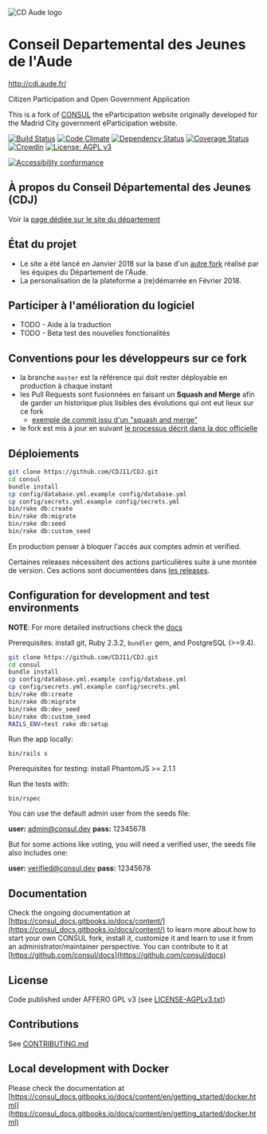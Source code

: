 ![CD Aude logo](https://camo.githubusercontent.com/538f2c018f62bb28bd8c580cf059491ac5d57f15/687474703a2f2f7777772e617564652e66722f696d616765732f4742495f434731312f6c6f676f2e706e67)

# Conseil Departemental des Jeunes de l'Aude

<http://cdj.aude.fr/>

Citizen Participation and Open Government Application

This is a fork of [CONSUL](http://consulproject.org/en/) the eParticipation website originally developed for the Madrid City government eParticipation website.

[![Build Status](https://travis-ci.org/consul/consul.svg?branch=master)](https://travis-ci.org/consul/consul)
[![Code Climate](https://codeclimate.com/github/consul/consul/badges/gpa.svg)](https://codeclimate.com/github/consul/consul)
[![Dependency Status](https://gemnasium.com/consul/consul.svg)](https://gemnasium.com/consul/consul)
[![Coverage Status](https://coveralls.io/repos/github/consul/consul/badge.svg)](https://coveralls.io/github/consul/consul?branch=master)
[![Crowdin](https://d322cqt584bo4o.cloudfront.net/consul/localized.svg)](https://crowdin.com/project/consul)
[![License: AGPL v3](https://img.shields.io/badge/License-AGPL%20v3-blue.svg)](http://www.gnu.org/licenses/agpl-3.0)

[![Accessibility conformance](https://img.shields.io/badge/accessibility-WAI:AA-green.svg)](https://www.w3.org/WAI/eval/Overview)

## À propos du Conseil Départemental des Jeunes (CDJ)

Voir la [page dédiée sur le site du département](https://www.aude.fr/670-conseil-departemental-des-jeunes.htm)

## État du projet

* Le site a été lancé en Janvier 2018 sur la base d'un [autre fork](https://github.com/CDJ11/CDJ_old) réalisé par les équipes du Département de l'Aude.
* La personalisation de la plateforme a (re)démarrée en Février 2018.

## Participer à l'amélioration du logiciel

* TODO - Aide à la traduction
* TODO - Beta test des nouvelles fonctionalités

## Conventions pour les développeurs sur ce fork

* la branche `master` est la référence qui doit rester déployable en production à chaque instant
* les Pull Requests sont fusionnées en faisant un **Squash and Merge** afin de garder un historique plus lisibles des évolutions qui ont eut lieux sur ce fork
  * [exemple de commit issu d'un "squash and merge"](https://github.com/CDJ11/CDJ/commit/1445a0e069b81983d85008e6941925d33bfeedf4)
* le fork est mis à jour en suivant [le processus décrit dans la doc officielle](https://consul_docs.gitbooks.io/docs/content/en/forks/update.html)

## Déploiements

```bash
git clone https://github.com/CDJ11/CDJ.git
cd consul
bundle install
cp config/database.yml.example config/database.yml
cp config/secrets.yml.example config/secrets.yml
bin/rake db:create
bin/rake db:migrate
bin/rake db:seed
bin/rake db:custom_seed
```

En production penser à bloquer l'accès aux comptes admin et verified.

Certaines releases nécessitent des actions particulières suite à une montée de version.
Ces actions sont documentées dans [les releases](https://github.com/consul/consul/releases).

## Configuration for development and test environments

**NOTE**: For more detailed instructions check the [docs](https://github.com/consul/docs/tree/master/en/getting_started/prerequisites)

Prerequisites: install git, Ruby 2.3.2, `bundler` gem, and PostgreSQL (>=9.4).

```bash
git clone https://github.com/CDJ11/CDJ.git
cd consul
bundle install
cp config/database.yml.example config/database.yml
cp config/secrets.yml.example config/secrets.yml
bin/rake db:create
bin/rake db:migrate
bin/rake db:dev_seed
bin/rake db:custom_seed
RAILS_ENV=test rake db:setup
```

Run the app locally:

```
bin/rails s
```

Prerequisites for testing: install PhantomJS >= 2.1.1

Run the tests with:

```
bin/rspec
```

You can use the default admin user from the seeds file:

 **user:** admin@consul.dev
 **pass:** 12345678

But for some actions like voting, you will need a verified user, the seeds file also includes one:

 **user:** verified@consul.dev
 **pass:** 12345678

## Documentation

Check the ongoing documentation at [https://consul_docs.gitbooks.io/docs/content/](https://consul_docs.gitbooks.io/docs/content/) to learn more about how to start your own CONSUL fork, install it, customize it and learn to use it from an administrator/maintainer perspective. You can contribute to it at [https://github.com/consul/docs](https://github.com/consul/docs)

## License

Code published under AFFERO GPL v3 (see [LICENSE-AGPLv3.txt](LICENSE-AGPLv3.txt))

## Contributions

See [CONTRIBUTING.md](CONTRIBUTING.md)

## Local development with Docker

Please check the documentation at [https://consul_docs.gitbooks.io/docs/content/en/getting_started/docker.html](https://consul_docs.gitbooks.io/docs/content/en/getting_started/docker.html)
